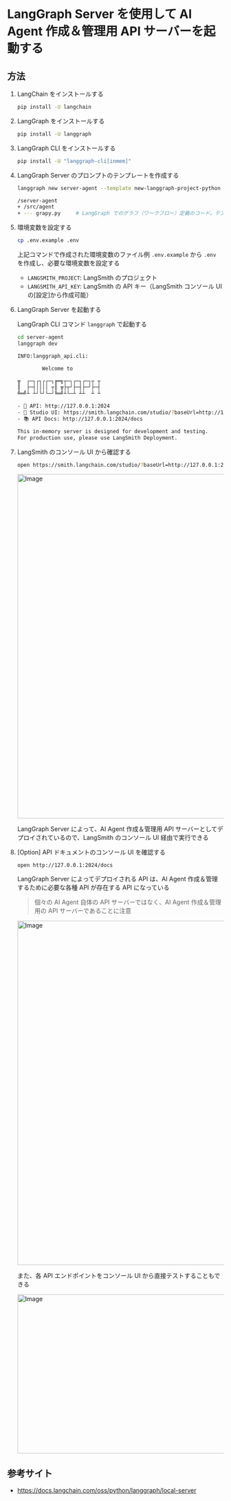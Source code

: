 # LangGraph Server を使用して AI Agent 作成＆管理用 API サーバーを起動する

## 方法

1. LangChain をインストールする

    ```bash
    pip install -U langchain
    ```

1. LangGraph をインストールする

    ```bash
    pip install -U langgraph
    ```

1. LangGraph CLI をインストールする

    ```bash
    pip install -U "langgraph-cli[inmem]"
    ```

1. LangGraph Server のプロンプトのテンプレートを作成する

    ```bash
    langgraph new server-agent --template new-langgraph-project-python
    ```

    ```bash
    /server-agent
    + /src/agent
    + --- grapy.py     # LangGraph でのグラフ（ワークフロー）定義のコード。テンプレート時点では、START -> END 空のグラフが定義されているのみ
    ```

1. 環境変数を設定する

    ```bash
    cp .env.example .env
    ```

    上記コマンドで作成された環境変数のファイル例 `.env.example` から `.env` を作成し、必要な環境変数を設定する

    - `LANGSMITH_PROJECT`: LangSmith のプロジェクト
    - `LANGSMITH_API_KEY`: LangSmith の API キー（LangSmith コンソール UI の[設定]から作成可能）

1. LangGraph Server を起動する

    LangGraph CLI コマンド `langgraph` で起動する

    ```bash
    cd server-agent
    langgraph dev
    ```

    ```bash
    INFO:langgraph_api.cli:

            Welcome to

    ╦  ┌─┐┌┐┌┌─┐╔═╗┬─┐┌─┐┌─┐┬ ┬
    ║  ├─┤││││ ┬║ ╦├┬┘├─┤├─┘├─┤
    ╩═╝┴ ┴┘└┘└─┘╚═╝┴└─┴ ┴┴  ┴ ┴

    - 🚀 API: http://127.0.0.1:2024
    - 🎨 Studio UI: https://smith.langchain.com/studio/?baseUrl=http://127.0.0.1:2024
    - 📚 API Docs: http://127.0.0.1:2024/docs

    This in-memory server is designed for development and testing.
    For production use, please use LangSmith Deployment.
    ```

1. LangSmith のコンソール UI から確認する

    ```bash
    open https://smith.langchain.com/studio/?baseUrl=http://127.0.0.1:2024
    ```

    <img width="800" alt="Image" src="https://github.com/user-attachments/assets/b1641426-5ca7-4814-8a8e-381a4d9805d8" />

    LangGraph Server によって、AI Agent 作成＆管理用 API サーバーとしてデプロイされているので、LangSmith のコンソール UI 経由で実行できる

1. [Option] API ドキュメントのコンソール UI を確認する

    ```open
    open http://127.0.0.1:2024/docs
    ```

    LangGraph Server によってデプロイされる API は、AI Agent 作成＆管理するために必要な各種 API が存在する API になっている

    > 個々の AI Agent 自体の API サーバーではなく、AI Agent 作成＆管理用の API サーバーであることに注意

    <img width="800" alt="Image" src="https://github.com/user-attachments/assets/9f257bb6-5538-48d6-bfc4-0d78b48a74e7" />

    また、各 API エンドポイントをコンソール UI から直接テストすることもできる

    <img width="721" height="370" alt="Image" src="https://github.com/user-attachments/assets/2c2098e7-8655-4a3c-b680-1f2ff665dfe0" />


## 参考サイト

- https://docs.langchain.com/oss/python/langgraph/local-server
